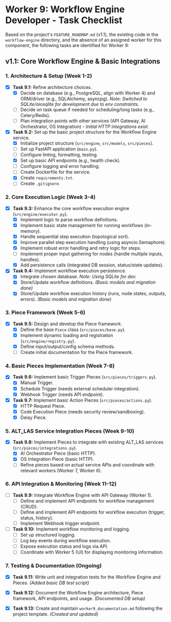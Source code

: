 # Worker 9: Workflow Engine Developer - Task Checklist

Based on the project's `FEATURE_ROADMAP.md` (v1.1), the existing code in the `workflow-engine` directory, and the absence of an assigned worker for this component, the following tasks are identified for Worker 9:

## v1.1: Core Workflow Engine & Basic Integrations

### 1. Architecture & Setup (Week 1-2)
- [x] **Task 9.1:** Refine architecture choices.
    - [x] Decide on database (e.g., PostgreSQL, align with Worker 4) and ORM/driver (e.g., SQLAlchemy, asyncpg). *Note: Switched to SQLite/aiosqlite for development due to env constraints.*
    - [ ] Decide on task queue if needed for scheduling/long tasks (e.g., Celery/Redis).
    - [ ] Plan integration points with other services (API Gateway, AI Orchestrator, OS Integration) - *Initial HTTP integrations exist*. 
- [x] **Task 9.2:** Set up the basic project structure for the Workflow Engine service.
    - [x] Initialize project structure (`src/engine`, `src/models`, `src/pieces`).
    - [ ] Set up FastAPI application (`main.py`).
    - [ ] Configure linting, formatting, testing.
    - [x] Set up basic API endpoints (e.g., health check).
    - [ ] Configure logging and error handling.
    - [ ] Create Dockerfile for the service.
    - [x] Create `requirements.txt`.
    - [ ] Create `.gitignore`.

### 2. Core Execution Logic (Week 3-4)
- [x] **Task 9.3:** Enhance the core workflow execution engine (`src/engine/executor.py`).
    - [x] Implement logic to parse workflow definitions.
    - [x] Implement basic state management for running workflows (in-memory).
    - [x] Handle sequential step execution (topological sort).
    - [x] Improve parallel step execution handling (using asyncio.Semaphore).
    - [x] Implement robust error handling and retry logic for steps.
    - [ ] Implement proper input gathering for nodes (handle multiple inputs, handles).
    - [x] Add persistence calls (integrated DB session, status/state updates).
- [x] **Task 9.4:** Implement workflow execution persistence.
    - [x] Integrate chosen database. *Note: Using SQLite for dev.*
    - [x] Store/Update workflow definitions. *(Basic models and migration done)*
    - [x] Store/Update workflow execution history (runs, node states, outputs, errors). *(Basic models and migration done)*

### 3. Piece Framework (Week 5-6)
- [x] **Task 9.5:** Design and develop the Piece framework.
    - [x] Define the base `Piece` class (`src/pieces/base.py`).
    - [x] Implement dynamic loading and registration (`src/engine/registry.py`).
    - [x] Define input/output/config schema methods.
    - [ ] Create initial documentation for the Piece framework.

### 4. Basic Pieces Implementation (Week 7-8)
- [x] **Task 9.6:** Implement basic Trigger Pieces (`src/pieces/triggers.py`).
    - [x] Manual Trigger.
    - [x] Schedule Trigger (needs external scheduler integration).
    - [x] Webhook Trigger (needs API endpoint).
- [x] **Task 9.7:** Implement basic Action Pieces (`src/pieces/actions.py`).
    - [x] HTTP Request Piece.
    - [x] Code Execution Piece (needs security review/sandboxing).
    - [x] Delay Piece.

### 5. ALT_LAS Service Integration Pieces (Week 9-10)
- [x] **Task 9.8:** Implement Pieces to integrate with existing ALT_LAS services (`src/pieces/integrations.py`).
    - [x] AI Orchestrator Piece (basic HTTP).
    - [x] OS Integration Piece (basic HTTP).
    - [ ] Refine pieces based on actual service APIs and coordinate with relevant workers (Worker 7, Worker 6).

### 6. API Integration & Monitoring (Week 11-12)
- [ ] **Task 9.9:** Integrate Workflow Engine with API Gateway (Worker 1).
    - [ ] Define and implement API endpoints for workflow management (CRUD).
    - [ ] Define and implement API endpoints for workflow execution (trigger, status, history).
    - [ ] Implement Webhook trigger endpoint.
- [ ] **Task 9.10:** Implement workflow monitoring and logging.
    - [ ] Set up structured logging.
    - [ ] Log key events during workflow execution.
    - [ ] Expose execution status and logs via API.
    - [ ] Coordinate with Worker 5 (UI) for displaying monitoring information.

### 7. Testing & Documentation (Ongoing)
- [x] **Task 9.11:** Write unit and integration tests for the Workflow Engine and Pieces. *(Added basic DB test script)*
- [x] **Task 9.12:** Document the Workflow Engine architecture, Piece framework, API endpoints, and usage. *(Documented DB setup)*
- [x] **Task 9.13:** Create and maintain `worker9_documentation.md` following the project template. *(Created and updated)*


